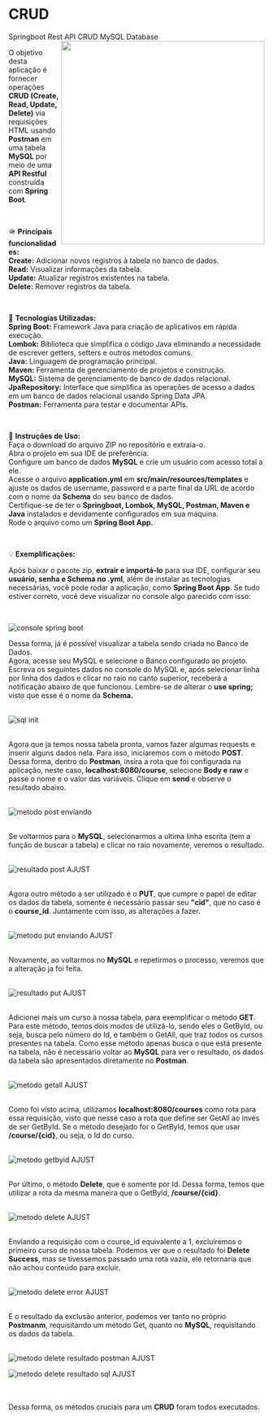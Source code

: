 # CRUD
Springboot Rest API CRUD MySQL Database
<img src="https://raw.githubusercontent.com/MicaelliMedeiros/micaellimedeiros/master/image/computer-illustration.png" min-width="400px" max-width="400px" width="400px" align="right">

<p align="left"> 
  O objetivo desta aplicação é fornecer operações <strong>CRUD (Create, Read, Update, Delete)</strong> via requisições HTML usando <strong>Postman</strong> em uma tabela <strong>MySQL</strong> por meio de uma <strong>API Restful</strong> construída com <strong>Spring Boot</strong>.
</p>
<br>
<p align="left">
🪖 <strong>Principais funcionalidades:</strong> <br>
<strong>Create:</strong> Adicionar novos registros à tabela no banco de dados.<br>
<strong>Read:</strong> Visualizar informações da tabela.<br>
<strong>Update:</strong> Atualizar registros existentes na tabela.<br>
<strong>Delete:</strong> Remover registros da tabela.<br>
</p>
<br>
<p align="left">
📡 <strong>Tecnologias Utilizadas:</strong> <br>
<strong>Spring Boot:</strong> Framework Java para criação de aplicativos em rápida execução.<br>
<strong>Lombok:</strong> Biblioteca que simplifica o código Java eliminando a necessidade de escrever getters, setters e outros métodos comuns.<br>
<strong>Java:</strong> Linguagem de programação principal.<br>
<strong>Maven:</strong> Ferramenta de gerenciamento de projetos e construção.<br>
<strong>MySQL:</strong> Sistema de gerenciamento de banco de dados relacional.<br>
<strong>JpaRepository:</strong> Interface que simplifica as operações de acesso a dados em um banco de dados relacional usando Spring Data JPA.<br>
<strong>Postman:</strong> Ferramenta para testar e documentar APIs.<br>
</p>
<br>
<p align="left">
📜 <strong>Instruções de Uso:</strong> <br>
Faça o download do arquivo ZIP no repositório e extraia-o.<br>
Abra o projeto em sua IDE de preferência.<br>
Configure um banco de dados <strong>MySQL</strong> e crie um usuário com acesso total a ele.<br>
Acesse o arquivo <strong>application.yml</strong> em <strong>src/main/resources/templates</strong> e ajuste os dados de username, password e a parte final da URL de acordo com o nome da <strong>Schema</strong> do seu banco de dados.<br>
Certifique-se de ter o <strong>Springboot, Lombok, MySQL, Postman, Maven e Java</strong> instalados e devidamente configurados em sua máquina.<br>
Rode o arquivo como um <strong>Spring Boot App.</strong>
</p>
<br>
<p align="left">
💡 <strong>Exemplificações:</strong> <br>
</p>
<p >
Após baixar o pacote zip, <strong>extrair e importá-lo</strong> para sua IDE, configurar seu <strong>usuário, senha e Schema no .yml</strong>, além de instalar as tecnologias necessárias, você pode rodar a aplicação, como <strong>Spring Boot App</strong>. Se tudo estiver correto, você deve visualizar no console algo parecido com isso:<br>
</p>
<br>

![console spring boot](https://github.com/clovisks/CRUD/assets/103525851/9410b6f0-fb7e-4fdc-ad9d-0012cf682f32)

Dessa forma, já é possível visualizar a tabela sendo criada no Banco de Dados.
<br>
Agora, acesse seu MySQL e selecione o Banco configurado ao projeto. Escreva os seguintes dados no console do MySQL e, após selecionar linha por linha dos dados e clicar no raio no canto superior, receberá a notificação abaixo de que funcionou. Lembre-se de alterar o <strong>use spring;</strong> visto que esse é o nome da <strong>Schema.</strong>
<br>
<br>

![sql init](https://github.com/clovisks/CRUD/assets/103525851/eec5ebf5-1688-4039-98e2-391f93460883)

<br>
Agora que ja temos nossa tabela pronta, vamos fazer algumas requests e inserir alguns dados nela. Para isso, iniciaremos com o método <strong>POST</strong>. Dessa forma, dentro do <strong>Postman</strong>, insira a rota que foi configurada na aplicação, neste caso, <strong>localhost:8080/course</strong>, selecione <strong>Body e raw</strong> e passe o nome e o valor das variáveis. Clique em <strong>send</strong> e observe o resultado abaixo.
<br>
<br>

![metodo post enviando](https://github.com/clovisks/CRUD/assets/103525851/8e5f8282-73ad-413b-ba32-65f68f9e95ce)

<br>
Se voltarmos para o <strong>MySQL</strong>, selecionarmos a ultima linha escrita (tem a função de buscar a tabela) e clicar no raio novamente, veremos o resultado.
<br>
<br>

![resultado post AJUST](https://github.com/clovisks/CRUD/assets/103525851/e3c953f1-1361-40f0-9055-89a98f345a81)

<br>
Agora outro método a ser utilizado é o <strong>PUT</strong>, que cumpre o papel de editar os dados da tabela, somente é necessário passar seu <strong>"cid"</strong>, que no caso é o <strong>course_id</strong>. Juntamente com isso, as alterações a fazer.
<br>
<br>

![metodo put enviando AJUST](https://github.com/clovisks/CRUD/assets/103525851/c67cf05f-ec38-41c5-bb74-30f9ced9fca8)

<br>
Novamente, ao voltarmos no <strong>MySQL</strong> e repetirmos o processo, veremos que a alteração ja foi feita.
<br>
<br>

![resultado put AJUST](https://github.com/clovisks/CRUD/assets/103525851/c740b973-13dd-4176-bb58-1ca00b3103c7)

<br>
Adicionei mais um curso à nossa tabela, para exemplificar o método <strong>GET</strong>. Para este método, temos dois modos de utilizá-lo, sendo eles o GetById, ou seja, busca pelo número do Id, e também o GetAll, que traz todos os cursos presentes na tabela. Como esse método apenas busca o que está presente na tabela, não é necessário voltar ao <strong>MySQL</strong> para ver o resultado, os dados da tabela são apresentados diretamente no <strong>Postman</strong>.
<br>
<br>

![metodo getall AJUST](https://github.com/clovisks/CRUD/assets/103525851/e22609ea-78f2-4667-9d25-fe0e8d1e0d8a)

<br>
Como foi visto acima, utilizamos <strong>localhost:8080/courses</strong> como rota para essa requisição, visto que nesse caso a rota que define ser GetAll ao invés de ser GetById. Se o método desejado for o GetById, temos que usar <strong>/course/{cid}</strong>, ou seja, o Id do curso.
<br>
<br>

![metodo getbyid AJUST](https://github.com/clovisks/CRUD/assets/103525851/db668420-7bd8-4818-9471-2db163373373)

<br>
Por último, o método <strong>Delete</strong>, que é somente por Id. Dessa forma, temos que utilizar a rota da mesma maneira que o GetById, <strong>/course/{cid}</strong>.
<br>
<br>

![metodo delete AJUST](https://github.com/clovisks/CRUD/assets/103525851/15fe5310-701a-4d9d-b94b-2dc1da4ee435)

<br>
Enviando a requisição com o course_id equivalente a 1, excluíremos o primeiro curso de nossa tabela. Podemos ver que o resultado foi <strong>Delete Success</strong>, mas se tivessemos passado uma rota vazia, ele retornaria que não achou conteúdo para excluir.
<br>
<br>

![metodo delete error AJUST](https://github.com/clovisks/CRUD/assets/103525851/729b642d-a3e8-43ae-9b59-39cf0fa6cb54)

<br>
E o resultado da exclusão anterior, podemos ver tanto no próprio <Strong>Postmanm</Strong>, requisitando um método Get, quanto no <strong>MySQL</strong>, requisitando os dados da tabela.
<br>
<br>

![metodo delete resultado postman AJUST](https://github.com/clovisks/CRUD/assets/103525851/f8defa65-ada2-4d65-ad49-efd6f3ca379e)


![metodo delete resultado sql AJUST](https://github.com/clovisks/CRUD/assets/103525851/0931f2f6-5674-4187-8717-b6dc2b44ec4d)

<br>
<br>
Dessa forma, os métodos cruciais para um <strong>CRUD</strong> foram todos executados.




